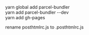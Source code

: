 yarn global add parcel-bundler  
yarn add parcel-bundler --dev  
yarn add gh-pages

rename posthtmlrc.js to .posthtmlrc.js
